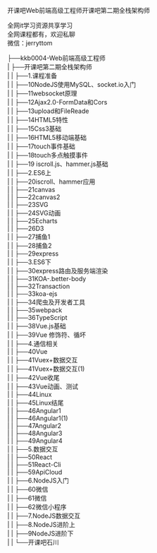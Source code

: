 开课吧Web前端高级工程师开课吧第二期全栈架构师

全网it学习资源共享学习<br>全网课程都有，欢迎私聊<br>微信：jerryttom<br>

├──kkb0004-Web前端高级工程师<br> | ├──开课吧第二期全栈架构师<br> | | ├──1.课程准备<br> | | ├──10NodeJS使用MySQL、socket.io入门<br> | | ├──11websocket原理<br> | | ├──12Ajax2.0-FormData和Cors<br> | | ├──13upload和FileReade<br> | | ├──14HTML5特性<br> | | ├──15Css3基础<br> | | ├──16HTML5移动端基础<br> | | ├──17touch事件基础<br> | | ├──18touch多点触摸事件<br> | | ├──19 iscroll.js、hammer.js基础<br> | | ├──2.ES6上<br> | | ├──20iscroll、hammer应用<br> | | ├──21canvas<br> | | ├──22canvas2<br> | | ├──23SVG<br> | | ├──24SVG动画<br> | | ├──25Echarts<br> | | ├──26D3<br> | | ├──27捕鱼1<br> | | ├──28捕鱼2<br> | | ├──29express<br> | | ├──3.ES6下<br> | | ├──30express路由及服务端渲染<br> | | ├──31KOA-.better-body<br> | | ├──32Transaction<br> | | ├──33koa-ejs<br> | | ├──34爬虫及开发者工具<br> | | ├──35webpack<br> | | ├──36TypeScript<br> | | ├──38Vue.js基础<br> | | ├──39Vue 修饰符、循坏<br> | | ├──4.通信相关<br> | | ├──40Vue<br> | | ├──41Vuex+数据交互<br> | | ├──41Vuex+数据交互(1)<br> | | ├──42Vue收尾<br> | | ├──43Vue动画、测试<br> | | ├──44Linux<br> | | ├──45Linux结尾<br> | | ├──46Angular1<br> | | ├──46Angular1(1)<br> | | ├──47Angular2<br> | | ├──48Angular3<br> | | ├──49Angular4<br> | | ├──5.数据交互<br> | | ├──50React<br> | | ├──51React-Cli<br> | | ├──59ApiCloud<br> | | ├──6.NodeJS入门<br> | | ├──60微信<br> | | ├──61微信<br> | | ├──62微信小程序<br> | | ├──7.NodeJS数据交互<br> | | ├──8.NodeJS进阶上<br> | | ├──9NodeJS进阶下<br> | | └──开课吧石川